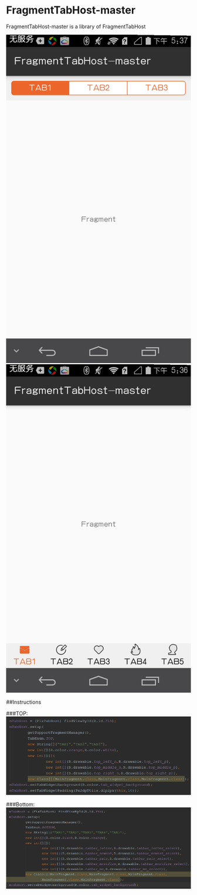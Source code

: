 # FragmentTabHost-master
FragmentTabHost-master is a library of FragmentTabHost

![image](https://github.com/FreetoflyBai/FragmentTabHost-master/blob/master/screenshots/1.png)
![image](https://github.com/FreetoflyBai/FragmentTabHost-master/blob/master/screenshots/2.png)

##Instructions

###TOP:
![image](https://github.com/FreetoflyBai/FragmentTabHost-master/blob/master/screenshots/3.png)

###Bottom:
![image](https://github.com/FreetoflyBai/FragmentTabHost-master/blob/master/screenshots/4.png)
